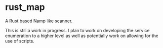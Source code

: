 # rust_map
A Rust based Namp like scanner. 

This is still a work in progress. I plan to work on developing the service enumeration to a higher level as well as potentially work on allowing for the use of scripts.
